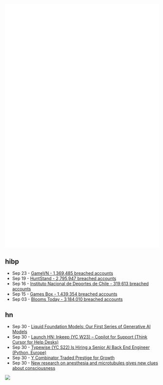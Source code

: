 ![Metrics](https://raw.githubusercontent.com/phixion/phixion/master/metrics.svg)

## hibp

<!--
for https://github.com/phixion/phixion/blob/main/.github/workflows/feeds.yml
-->
<!--START_SECTION:haveibeenpwnd-->
- Sep 23 - [GameVN - 1,369,485 breached accounts](https://haveibeenpwned.com/PwnedWebsites#GameVN)
- Sep 19 - [HuntStand - 2,795,947 breached accounts](https://haveibeenpwned.com/PwnedWebsites#HuntStand)
- Sep 16 - [Instituto Nacional de Deportes de Chile - 319,613 breached accounts](https://haveibeenpwned.com/PwnedWebsites#InstitutoNacionalDeDeportesDeChile)
- Sep 15 - [Games Box - 1,439,354 breached accounts](https://haveibeenpwned.com/PwnedWebsites#GamesBox)
- Sep 03 - [Blooms Today - 3,184,010 breached accounts](https://haveibeenpwned.com/PwnedWebsites#BloomsToday)
<!--END_SECTION:haveibeenpwnd-->

## hn

<!--
for https://github.com/phixion/phixion/blob/main/.github/workflows/feeds.yml
-->
<!--START_SECTION:hn-->
- Sep 30 - [Liquid Foundation Models: Our First Series of Generative AI Models](https://www.liquid.ai/liquid-foundation-models)
- Sep 30 - [Launch HN: Inkeep (YC W23) – Copilot for Support (Think Cursor for Help Desks)](https://news.ycombinator.com/item?id=41697137)
- Sep 30 - [Typewise (YC S22) Is Hiring a Senior AI Back End Engineer (Python, Europe)](https://www.ycombinator.com/companies/typewise/jobs/NH0WiMZ-senior-backend-engineer-f-m-x)
- Sep 30 - [Y Combinator Traded Prestige for Growth](https://unfashionable.blog/p/yc/)
- Sep 30 - [New research on anesthesia and microtubules gives new clues about consciousness](https://www.sciencedaily.com/releases/2024/09/240905120923.htm)
<!--END_SECTION:hn-->

<!--
for https://yhype.me
-->
![](https://hit.yhype.me/github/profile?user_id=13013670)

